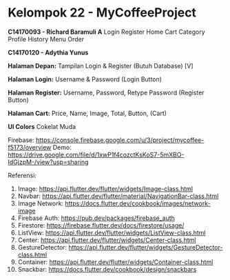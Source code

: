 # Kelompok 22 - MyCoffeeProject

**C14170093 - Richard Baramuli A**
Login
Register 
Home 
Cart
Category
Profile
History
Menu
Order

**C14170120 - Adythia Yunus**


**Halaman Depan:**
Tampilan Login & Register (Butuh Database) [V]

**Halaman Login:**
Username & Password (Login Button)

**Halaman Register:**
Username, Password, Retype Password (Register Button)

**Halaman Cart:**
Price, Name, Image, Total, Button, (Cart)

**UI Colors**
Cokelat Muda

Firebase: https://console.firebase.google.com/u/3/project/mycoffee-f5173/overview
Demo: https://drive.google.com/file/d/1xwP1f4cozctKsKoS7-5mXBO-IdGjzpM-/view?usp=sharing

Referensi:
1. Image: https://api.flutter.dev/flutter/widgets/Image-class.html
2. Navbar: https://api.flutter.dev/flutter/material/NavigationBar-class.html
3. Image Network: https://docs.flutter.dev/cookbook/images/network-image
4. Firebase Auth: https://pub.dev/packages/firebase_auth
5. Firestore: https://firebase.flutter.dev/docs/firestore/usage/
6. ListView: https://api.flutter.dev/flutter/widgets/ListView-class.html
7. Center: https://api.flutter.dev/flutter/widgets/Center-class.html
8. GestureDetector: https://api.flutter.dev/flutter/widgets/GestureDetector-class.html
9. Container: https://api.flutter.dev/flutter/widgets/Container-class.html
10. Snackbar: https://docs.flutter.dev/cookbook/design/snackbars
